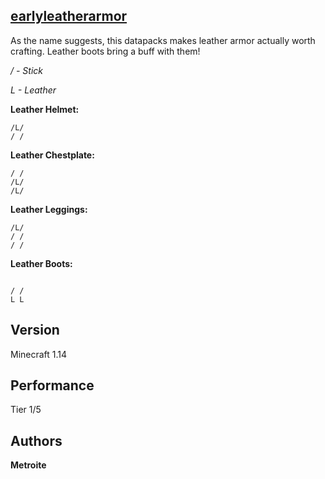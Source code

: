 ## [earlyleatherarmor](https://minhaskamal.github.io/DownGit/#/home?url=https://github.com/Metroite/datapacks/tree/master/earlyleatherarmor&rootDirectory=false)

As the name suggests, this datapacks makes leather armor actually worth crafting. Leather boots bring a buff with them!

*/ - Stick*

*L - Leather*

**Leather Helmet:**
```
/L/
/ /

```

**Leather Chestplate:**
```
/ /
/L/
/L/
```

**Leather Leggings:**
```
/L/
/ /
/ /
```

**Leather Boots:**
```

/ /
L L
```

## Version

Minecraft 1.14

## Performance

Tier 1/5

## Authors

**Metroite**
